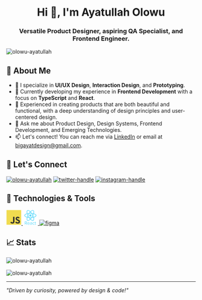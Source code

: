 <h1 align="center">Hi 👋, I'm Ayatullah Olowu</h1>
<h3 align="center">Versatile Product Designer, aspiring QA Specialist, and Frontend Engineer.</h3>

<p align="left"> <img src="https://komarev.com/ghpvc/?username=olowu-ayatullah&label=Profile%20views&color=0e75b6&style=flat" alt="olowu-ayatullah" /> </p>

## 🚀 About Me

- 🎨 I specialize in **UI/UX Design**, **Interaction Design**, and **Prototyping**.
- 🌱 Currently developing my experience in **Frontend Development** with a focus on **TypeScript** and **React**.
- 💼 Experienced in creating products that are both beautiful and functional, with a deep understanding of design principles and user-centered design.
- 💬 Ask me about Product Design, Design Systems, Frontend Development, and Emerging Technologies.
- 📫 Let's connect! You can reach me via [LinkedIn](https://www.linkedin.com/in/olowu-ayatullah/) or email at [bigayatdesign@gmail.com](mailto:bigayatdesign@gmail.com).

## 🤝 Let's Connect

<a href="https://linkedin.com/in/olowu-ayatullah" target="blank"><img align="center" src="https://raw.githubusercontent.com/rahuldkjain/github-profile-readme-generator/master/src/images/icons/Social/linked-in-alt.svg" alt="olowu-ayatullah" height="30" width="40" /></a>
<a href="https://twitter.com/your-twitter-handle" target="blank"><img align="center" src="https://raw.githubusercontent.com/rahuldkjain/github-profile-readme-generator/master/src/images/icons/Social/twitter.svg" alt="twitter-handle" height="30" width="40" /></a>
  <a href="https://instagram.com/bigayat" target="blank"><img align="center" src="https://raw.githubusercontent.com/rahuldkjain/github-profile-readme-generator/master/src/images/icons/Social/instagram.svg" alt="instagram-handle" height="30" width="40" /></a>
</p>

## 🔧 Technologies & Tools

<a href="https://developer.mozilla.org/en-US/docs/Web/JavaScript" target="_blank" rel="noreferrer"> <img src="https://raw.githubusercontent.com/devicons/devicon/master/icons/javascript/javascript-original.svg" alt="javascript" width="40" height="40"/> </a>
<a href="https://reactjs.org/" target="_blank" rel="noreferrer"> <img src="https://raw.githubusercontent.com/devicons/devicon/master/icons/react/react-original-wordmark.svg" alt="react" width="40" height="40"/> </a>
<a href="https://www.figma.com/" target="_blank" rel="noreferrer"> <img src="https://www.vectorlogo.zone/logos/figma/figma-icon.svg" alt="figma" width="40" height="40"/> </a>
</p>

## 📈 Stats

<p><img align="center" src="https://github-readme-stats.vercel.app/api/top-langs?username=big-ayat&show_icons=true&locale=en&layout=compact" alt="olowu-ayatullah" /></p>

<p><img align="center" src="https://github-readme-streak-stats.herokuapp.com/?user=big-ayat&" alt="olowu-ayatullah" /></p>

---

*"Driven by curiosity, powered by design & code!"*
